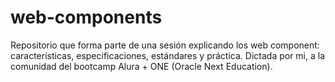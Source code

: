 # web-components
Repositorio que forma parte de una sesión explicando los web component: características, especificaciones, estándares y práctica. Dictada por mi, a la comunidad del bootcamp Alura + ONE (Oracle Next Education).
